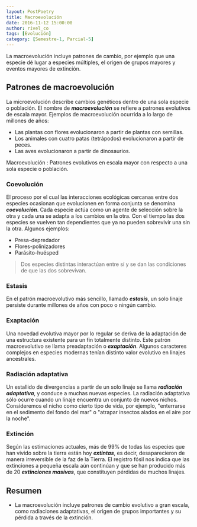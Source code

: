 ```yaml
---
layout: PostPoetry
title: Macroevolución
date: 2016-11-12 15:00:00
author: rivel_co
tags: [Evolución]
category: [Semestre-1, Parcial-5]
---
```


La macroevolución incluye patrones de cambio, por ejemplo que una especie dé lugar a especies múltiples, el origen de grupos mayores y eventos mayores de extinción.

## Patrones de macroevolución

La microevolución describe cambios genéticos dentro de una sola especie o población. El nombre de ***macroevolución*** se refiere a patrones evolutivos de escala mayor. Ejemplos de macroevolución ocurrida a lo largo de millones de años:

- Las plantas con flores evolucionaron a partir de plantas con semillas.
- Los animales con cuatro patas (tetrápodos) evolucionaron a partir de peces.
- Las aves evolucionaron a partir de dinosaurios.

Macroevolución
 : Patrones evolutivos en escala mayor con respecto a una sola especie o población.

### Coevolución

El proceso por el cual las interacciones ecológicas cercanas entre dos especies ocasionan que evolucionen en forma conjunta se denomina ***coevolución***. Cada especie actúa como un agente de selección sobre la otra y cada una se adapta a los cambios en la otra. Con el tiempo las dos especies se vuelven tan dependientes que ya no pueden sobrevivir una sin la otra. Algunos ejemplos:

- Presa-depredador
- Flores-polinizadores
- Parásito-huésped

> Dos especies distintas interactúan entre sí y se dan las condiciones de que las dos sobrevivan.

### Estasis

En el patrón macroevolutivo más sencillo, llamado ***estasis***, un solo linaje persiste durante millones de años con poco o ningún cambio.

### Exaptación

Una novedad evolutiva mayor por lo regular se deriva de la adaptación de una estructura existente para un fin totalmente distinto. Este patrón macroevolutivo se llama preadaptación o ***exaptación***. Algunos caracteres complejos en especies modernas tenían distinto valor evolutivo en linajes ancestrales.

### Radiación adaptativa

Un estallido de divergencias a partir de un solo linaje se llama ***radiación adaptativa***, y conduce a muchas nuevas especies. La radiación adaptativa sólo ocurre cuando un linaje encuentra un conjunto de nuevos nichos. Consideremos el nicho como cierto tipo de vida, por ejemplo, "enterrarse en el sedimento del fondo del mar" o "atrapar insectos alados en el aire por la noche".

### Extinción

Según las estimaciones actuales, más de 99% de todas las especies que han vivido sobre la tierra están hoy ***extintas***, es decir, desaparecieron de manera irreversible de la faz de la Tierra. El registro fósil nos indica que las extinciones a pequeña escala aún continúan y que se han producido más de 20 ***extinciones masivas***, que constituyen pérdidas de muchos linajes.

## Resumen

- La macroevolución incluye patrones de cambio evolutivo a gran escala, como radiaciones adaptativas, el origen de grupos importantes y su pérdida a través de la extinción.